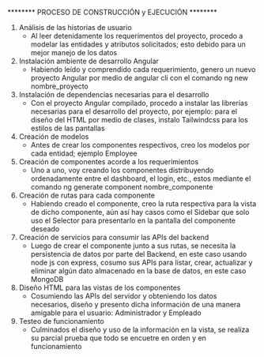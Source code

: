 ******** PROCESO DE CONSTRUCCIÓN y EJECUCIÓN ********
1. Análisis de las historias de usuario
    - Al leer detenidamente los requerimentos del proyecto, procedo a modelar las entidades y atributos solicitados; esto debido para un mejor manejo de los datos
2. Instalación ambiente de desarrollo Angular
    - Habiendo leído y comprendido cada requerimiento, genero un nuevo proyecto Angular por medio de angular cli con el comando ng new nombre_proyecto
3. Instalación de dependencias necesarias para el desarrollo
    - Con el proyecto Angular compilado, procedo a instalar las librerías necesarias para el desarrollo del proyecto, por ejemplo: para el diseño del HTML por medio de clases, instalo Tailwindcss para los estilos de las pantallas
4. Creación de modelos
    - Antes de crear los componentes respectivos, creo los modelos por cada entidad; ejemplo Employee
5. Creación de componentes acorde a los requerimientos
    - Uno a uno, voy creando los componentes distribuyendo ordenadamente entre el dashboard, el login, etc., estos mediante el comando ng generate component nombre_componente
6. Creación de rutas para cada componente
    - Habiendo creado el componente, creo la ruta respectiva para la vista de dicho componente, aún así hay casos como el Sidebar que solo uso el Selector <app-sidebar></app-sidebar> para presentarlo en la pantalla del componente deseado
7. Creación de servicios para consumir las APIs del backend
    - Luego de crear el componente junto a sus rutas, se necesita la persistencia de datos por parte del Backend, en este caso usando node js con express, cosumo sus APIs para listar, crear, actualizar y eliminar algún dato almacenado en la base de datos, en este caso MongoDB
8. Diseño HTML para las vistas de los componentes
    - Cosumiendo las APIs del servidor y obteniendo los datos necesarios, diseño y presento dicha información de una manera amigable para el usuario: Administrador y Empleado
9. Testeo de funcionamiento
    - Culminados el diseño y uso de la información en la vista, se realiza su parcial prueba que todo se encuetre en orden y en funcionamiento
